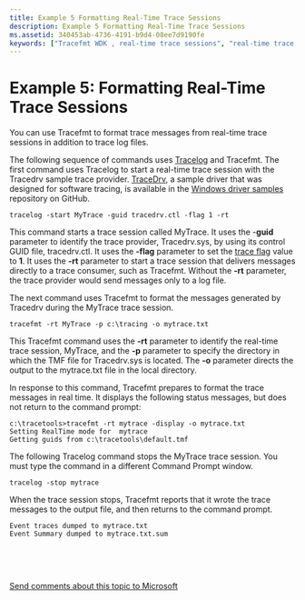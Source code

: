 ```yaml
---
title: Example 5 Formatting Real-Time Trace Sessions
description: Example 5 Formatting Real-Time Trace Sessions
ms.assetid: 340453ab-4736-4191-b9d4-08ee7d9190fe
keywords: ["Tracefmt WDK , real-time trace sessions", "real-time trace sessions WDK"]
---
```


# Example 5: Formatting Real-Time Trace Sessions


You can use Tracefmt to format trace messages from real-time trace sessions in addition to trace log files.

The following sequence of commands uses [Tracelog](tracelog.md) and Tracefmt. The first command uses Tracelog to start a real-time trace session with the Tracedrv sample trace provider. [TraceDrv](http://go.microsoft.com/fwlink/p/?LinkId=617726), a sample driver that was designed for software tracing, is available in the [Windows driver samples](http://go.microsoft.com/fwlink/p/?LinkId=616507 ) repository on GitHub.

```
tracelog -start MyTrace -guid tracedrv.ctl -flag 1 -rt
```

This command starts a trace session called MyTrace. It uses the -**guid** parameter to identify the trace provider, Tracedrv.sys, by using its control GUID file, tracedrv.ctl. It uses the **-flag** parameter to set the [trace flag](trace-flags.md) value to **1**. It uses the **-rt** parameter to start a trace session that delivers messages directly to a trace consumer, such as Tracefmt. Without the **-rt** parameter, the trace provider would send messages only to a log file.

The next command uses Tracefmt to format the messages generated by Tracedrv during the MyTrace trace session.

```
tracefmt -rt MyTrace -p c:\tracing -o mytrace.txt
```

This Tracefmt command uses the **-rt** parameter to identify the real-time trace session, MyTrace, and the **-p** parameter to specify the directory in which the TMF file for Tracedrv.sys is located. The **-o** parameter directs the output to the mytrace.txt file in the local directory.

In response to this command, Tracefmt prepares to format the trace messages in real time. It displays the following status messages, but does not return to the command prompt:

```
c:\tracetools>tracefmt -rt mytrace -display -o mytrace.txt
Setting RealTime mode for  mytrace
Getting guids from c:\tracetools\default.tmf
```

The following Tracelog command stops the MyTrace trace session. You must type the command in a different Command Prompt window.

```
tracelog -stop mytrace
```

When the trace session stops, Tracefmt reports that it wrote the trace messages to the output file, and then returns to the command prompt.

```
Event traces dumped to mytrace.txt
Event Summary dumped to mytrace.txt.sum
```

 

 

[Send comments about this topic to Microsoft](mailto:wsddocfb@microsoft.com?subject=Documentation%20feedback%20[devtest\devtest]:%20Example%205:%20Formatting%20Real-Time%20Trace%20Sessions%20%20RELEASE:%20%2811/17/2016%29&body=%0A%0APRIVACY%20STATEMENT%0A%0AWe%20use%20your%20feedback%20to%20improve%20the%20documentation.%20We%20don't%20use%20your%20email%20address%20for%20any%20other%20purpose,%20and%20we'll%20remove%20your%20email%20address%20from%20our%20system%20after%20the%20issue%20that%20you're%20reporting%20is%20fixed.%20While%20we're%20working%20to%20fix%20this%20issue,%20we%20might%20send%20you%20an%20email%20message%20to%20ask%20for%20more%20info.%20Later,%20we%20might%20also%20send%20you%20an%20email%20message%20to%20let%20you%20know%20that%20we've%20addressed%20your%20feedback.%0A%0AFor%20more%20info%20about%20Microsoft's%20privacy%20policy,%20see%20http://privacy.microsoft.com/default.aspx. "Send comments about this topic to Microsoft")




